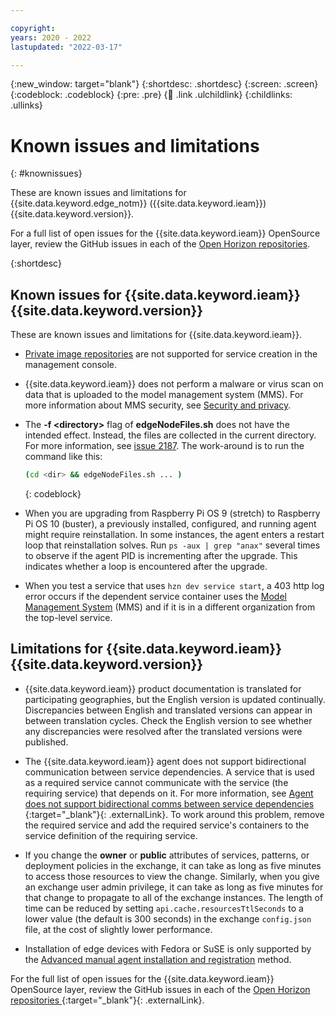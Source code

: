 ```yaml
---

copyright:
years: 2020 - 2022
lastupdated: "2022-03-17"

---
```


{:new_window: target="blank"}
{:shortdesc: .shortdesc}
{:screen: .screen}
{:codeblock: .codeblock}
{:pre: .pre}
{:child: .link .ulchildlink}
{:childlinks: .ullinks}

# Known issues and limitations
{: #knownissues}

These are known issues and limitations for {{site.data.keyword.edge_notm}} ({{site.data.keyword.ieam}}) {{site.data.keyword.version}}.

For a full list of open issues for the {{site.data.keyword.ieam}} OpenSource layer, review the GitHub issues in each of the [Open Horizon repositories](https://github.com/open-horizon/).

{:shortdesc}

## Known issues for {{site.data.keyword.ieam}} {{site.data.keyword.version}}

These are known issues and limitations for {{site.data.keyword.ieam}}.

* [Private image repositories](../developing/container_registry.md) are not supported for service creation in the management console.

* {{site.data.keyword.ieam}} does not perform a malware or virus scan on data that is uploaded to the model management system (MMS). For more information about MMS security, see [Security and privacy](../user_management/security_privacy.md#malware).

* The **-f &lt;directory&gt;** flag of **edgeNodeFiles.sh** does not have the intended effect. Instead, the files are collected in the current directory. For more information, see [issue 2187](https://github.com/open-horizon/anax/issues/2187). The work-around is to run the command like this:

   ```bash
   (cd <dir> && edgeNodeFiles.sh ... )
   ```
   {: codeblock}

* When you are upgrading from Raspberry Pi OS 9 (stretch) to Raspberry Pi OS 10 (buster), a previously installed, configured, and running agent might require reinstallation. In some instances, the agent enters a restart loop that reinstallation solves. Run `ps -aux | grep "anax"` several times to observe if the agent PID is incrementing after the upgrade. This indicates whether a loop is encountered after the upgrade.

* When you test a service that uses `hzn dev service start`, a 403 http log error occurs if the dependent service container uses the [Model Management System](../developing/model_management_system.md) (MMS) and if it is in a different organization from the top-level service.

## Limitations for {{site.data.keyword.ieam}} {{site.data.keyword.version}}

* {{site.data.keyword.ieam}} product documentation is translated for participating geographies, but the English version is updated continually. Discrepancies between English and translated versions can appear in between translation cycles. Check the English version to see whether any discrepancies were resolved after the translated versions were published.

* The {{site.data.keyword.ieam}} agent does not support bidirectional communication between service dependencies. A service that is used as a required service cannot communicate with the service (the requiring service) that depends on it. For more information, see [Agent does not support bidirectional comms between service dependencies ](https://github.com/open-horizon/anax/issues/2095){:target="_blank"}{: .externalLink}. To work around this problem, remove the required service and add the required service's containers to the service definition of the requiring service.

* If you change the **owner** or **public** attributes of services, patterns, or deployment policies in the exchange, it can take as long as five minutes to access those resources to view the change. Similarly, when you give an exchange user admin privilege, it can take as long as five minutes for that change to propagate to all of the exchange instances. The length of time can be reduced by setting `api.cache.resourcesTtlSeconds` to a lower value (the default is 300 seconds) in the exchange `config.json` file, at the cost of slightly lower performance.

* Installation of edge devices with Fedora or SuSE is only supported by the [Advanced manual agent installation and registration](../installing/advanced_man_install.md) method.

For the full list of open issues for the {{site.data.keyword.ieam}} OpenSource layer, review the GitHub issues in each of the [Open Horizon repositories ](https://github.com/open-horizon/){:target="_blank"}{: .externalLink}.
